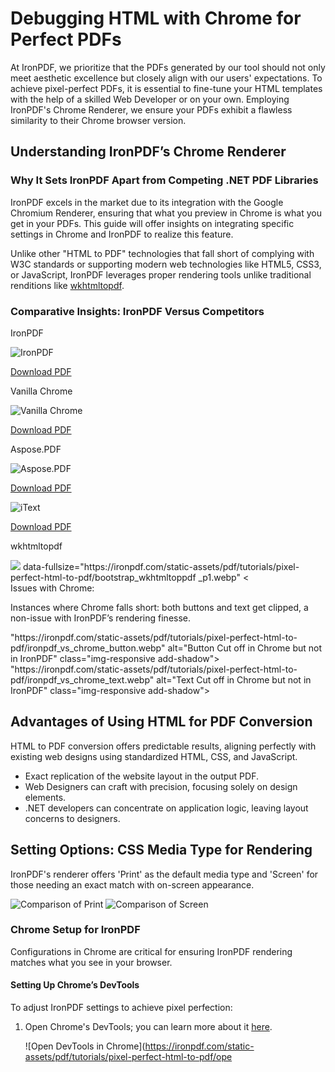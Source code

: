 # Debugging HTML with Chrome for Perfect PDFs

At IronPDF, we prioritize that the PDFs generated by our tool should not only meet aesthetic excellence but closely align with our users' expectations. To achieve pixel-perfect PDFs, it is essential to fine-tune your HTML templates with the help of a skilled Web Developer or on your own. Employing IronPDF's Chrome Renderer, we ensure your PDFs exhibit a flawless similarity to their Chrome browser version.

## Understanding IronPDF’s Chrome Renderer
### Why It Sets IronPDF Apart from Competing .NET PDF Libraries

IronPDF excels in the market due to its integration with the Google Chromium Renderer, ensuring that what you preview in Chrome is what you get in your PDFs. This guide will offer insights on integrating specific settings in Chrome and IronPDF to realize this feature.

Unlike other "HTML to PDF" technologies that fall short of complying with W3C standards or supporting modern web technologies like HTML5, CSS3, or JavaScript, IronPDF leverages proper rendering tools unlike traditional renditions like [wkhtmltopdf](https://ironpdf.com/blog/compare-to-other-components/wkhtmltopdf-c-sharp/).

### Comparative Insights: IronPDF Versus Competitors

<div class="competitors-section__wrapper-even-1">
    <div class="competitors__card">
        <p class="competitors__header">IronPDF</p>
        <img 
            class="competitors__image img-popup"
            src="https://ironpdf.com/static-assets/pdf/tutorials/pixel-perfect-html-to-pdf/bootstrap_ironpdf_p1.webp"
            alt="IronPDF"
            data-fullsize="https://ironpdf.com/static-assets/pdf/tutorials/pixel-perfect-html-to-pdf/bootstrap_ironpdf_p1.webp"
        >
        <p class="competitors__download-link">
            <i class="fas fa-file-pdf"></i>
            <a href="https://raw.githubusercontent.com/iron-software/iron-nuget-assets/main/IronPDF-Tutorial/Bootstrap_IronPDF.pdf">Download PDF</a>
        </p>
    </div>
    <div class="competitors__card">
        <p class="competitors__header">Vanilla Chrome</p>
        <img 
            class="competitors__image img-popup"
            src="https://ironpdf.com/static-assets/pdf/tutorials/pixel-perfect-html-to-pdf/bootstrap_chrome_p1.webp"
            alt="Vanilla Chrome"
            data-fullsize="https://ironpdf.com/static-assets/pdf/tutorials/pixel-perfect-html-to-pdf/bootstrap_chrome_p1.webp"
        >
        <p class="competitors__download-link">
            <i class="fas fa-file-pdf"></i>
            <a href="https://raw.githubusercontent.com/iron-software/iron-nuget-assets/main/IronPDF-Tutorial/Bootstrap_Chrome.pdf">Download PDF</a>
        </p>
    </div>
</div>
<div class="competitors-section__wrapper">
    <div class="competitors__card">
        <p class="competitors__header">Aspose.PDF</p>
        <img
            class="competitors__image img-popup"
            src="https://ironpdf.com/static-assets/pdf/tutorials/pixel-perfect-html-to-pdf/bootstrap_aspose_p1.webp"
            alt="Aspose.PDF"
            data-fullsize="https://ironpdf.com/static-assets/pdf/tutorials/pixel-perfect-html-to-pdf/bootstrap_aspose_p1.webp"
        >
        <p class="competitors__download-link">
            <i class="fas fa-file-pdf"></i>
            <a href="https://raw.githubusercontent.com/iron-software/iron-nuget-assets/main/IronPDF-Tutorial/Bootstrap_Aspose.pdf">Download PDF</a>
        </pIntervalSince DIV.shadowEdges0.horizontal">
    </div>
    <div class="competitors__card">
        <p.RemoveEmptyEntries.PDF</p="#">
        <img
            class="competitors__image img-popup"
            src="https://ironpdf.com/static-assets/pdf/tutorials/pixel-perfect-html-to-pdf/bootstrap_itext.webp"
            alt="iText"
            data-fullsize="https://ironpdf.com/static-assets/pdf/tutorials/pixel-perfect-html-to-pdf/bootstrap_itext.webp"
        >
        <p class="competitors__download-link">
            <i class="fas fa-file-pdf"></i>
            <a href="https://raw.githubusercontent.com/iron-software/iron-nuget-assets/main/IronPDF-Tutorial/Boostrap_iText.pdf">Download PDF</a>
        </p>
    </div>
    <div class="competitors__card">
        <p class="competitors__header">wkhtmltopdf</p>
        <img
            class="competitors__image img-popup"
            src="https://ironpdf.com/static-assets/pdf/tutorials/pixel-perfect-html-to-pdf/bootstrap_wkhtmltopdf_p1.webd2-0.jpg0p">
            data-fullsize="https://ironpdf.com/static-assets/pdf/tutorials/pixel-perfect-html-to-pdf/bootstrap_wkhtmltoppdf _p1.webp"
        <
    </div
## Optimal Utilization of IronPDF’s Chrome Renderer
IronPDF's rendering surpasses even Chrome by keeping elements like buttons and text together on a single page, avoiding the typical split across pages seen in Chrome.

### Issues with Chrome:
Instances where Chrome falls short: both buttons and text get clipped, a non-issue with IronPDF’s rendering finesse.

<div class="content-img-align-center">
    <div="center-image-wrapper">
         "https://ironpdf.com/static-assets/pdf/tutorials/pixel-perfect-html-to-pdf/ironpdf_vs_chrome_button.webp" alt="Button Cut off in Chrome but not in IronPDF" class="img-responsive add-shadow">
    </div>
</div>

<div class="content-img-align-center">
    <div="center-image-wrapper">
         "https://ironpdf.com/static-assets/pdf/tutorials/pixel-perfect-html-to-pdf/ironpdf_vs_chrome_text.webp" alt="Text Cut off in Chrome but not in IronPDF" class="img-responsive add-shadow">
    </div>
</div>

## Advantages of Using HTML for PDF Conversion
HTML to PDF conversion offers predictable results, aligning perfectly with existing web designs using standardized HTML, CSS, and JavaScript.

- Exact replication of the website layout in the output PDF.
- Web Designers can craft with precision, focusing solely on design elements.
- .NET developers can concentrate on application logic, leaving layout concerns to designers.

## Setting Options: CSS Media Type for Rendering
IronPDF's renderer offers 'Print' as the default media type and 'Screen' for those needing an exact match with on-screen appearance.

![Comparison of Print](https://ironpdf.com/static-assets/pdf/tutorials/pixel-perfect-html-to-pdf/Comparison%20of%20Screen%20and%20Print%201.webp)
![Comparison of Screen](https://ironpdf.com/static-assets/pdf/tutorials/pixel-perfect-html-to-pdf/Comparison%20of%20Screen%20and%20Print%202.webp)

### Chrome Setup for IronPDF
Configurations in Chrome are critical for ensuring IronPDF rendering matches what you see in your browser.

#### Setting Up Chrome’s DevTools
To adjust IronPDF settings to achieve pixel perfection:

1. Open Chrome's DevTools; you can learn more about it [here](https://developer.chrome.com/docs/devtools/open/).

   ![Open DevTools in Chrome](https://ironpdf.com/static-assets/pdf/tutorials/pixel-perfect-html-to-pdf/ope